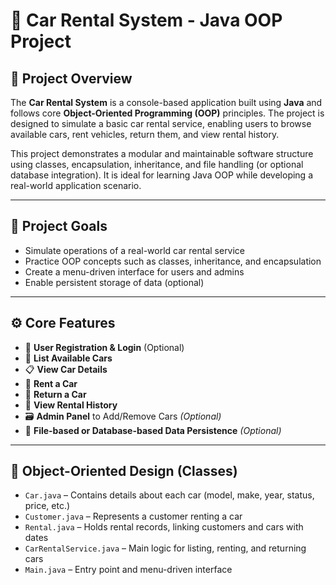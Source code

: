 # 🚗 Car Rental System - Java OOP Project

## 📌 Project Overview

The **Car Rental System** is a console-based application built using **Java** and follows core **Object-Oriented Programming (OOP)** principles. The project is designed to simulate a basic car rental service, enabling users to browse available cars, rent vehicles, return them, and view rental history.

This project demonstrates a modular and maintainable software structure using classes, encapsulation, inheritance, and file handling (or optional database integration). It is ideal for learning Java OOP while developing a real-world application scenario.

---

## 🎯 Project Goals

- Simulate operations of a real-world car rental service
- Practice OOP concepts such as classes, inheritance, and encapsulation
- Create a menu-driven interface for users and admins
- Enable persistent storage of data (optional)

---

## ⚙️ Core Features

- 👤 **User Registration & Login** (Optional)
- 🚗 **List Available Cars**
- 📋 **View Car Details**
- 🛒 **Rent a Car**
- 🔄 **Return a Car**
- 📜 **View Rental History**
- 🗃️ **Admin Panel** to Add/Remove Cars *(Optional)*
- 🧾 **File-based or Database-based Data Persistence** *(Optional)*

---

## 🧱 Object-Oriented Design (Classes)

- `Car.java` – Contains details about each car (model, make, year, status, price, etc.)
- `Customer.java` – Represents a customer renting a car
- `Rental.java` – Holds rental records, linking customers and cars with dates
- `CarRentalService.java` – Main logic for listing, renting, and returning cars
- `Main.java` – Entry point and menu-driven interface
